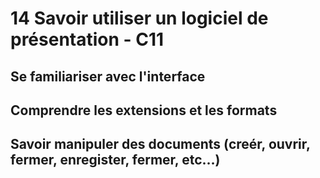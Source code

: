 # 14 Savoir utiliser un logiciel de présentation - C11

## Se familiariser avec l'interface
## Comprendre les extensions et les formats
## Savoir manipuler des documents (creér, ouvrir, fermer, enregister, fermer, etc…)
